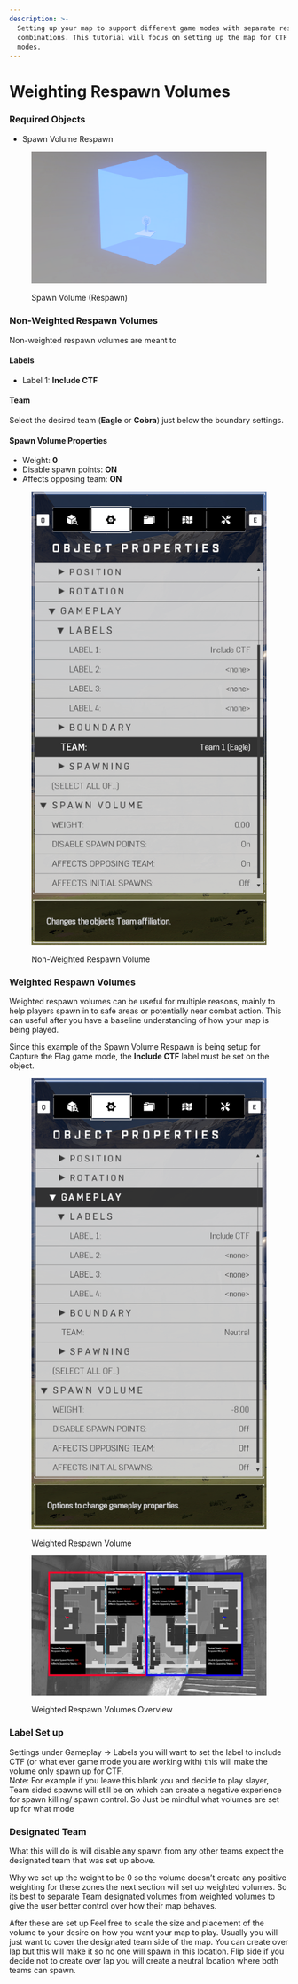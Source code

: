 ```yaml
---
description: >-
  Setting up your map to support different game modes with separate respawn
  combinations. This tutorial will focus on setting up the map for CTF game
  modes.
---
```


# Weighting Respawn Volumes

### Required Objects

* Spawn Volume Respawn

<figure><img src="../../../.gitbook/assets/spawn-volume.png" alt=""><figcaption><p>Spawn Volume (Respawn)</p></figcaption></figure>

### Non-Weighted Respawn Volumes

Non-weighted respawn volumes are meant to

#### Labels

* Label 1: **Include CTF**

#### Team

Select the desired team (**Eagle** or **Cobra**) just below the boundary settings.

#### Spawn Volume Properties

* Weight: **0**
* Disable spawn points: **ON**
* Affects opposing team: **ON**

<figure><img src="../../../.gitbook/assets/ctf-3.png" alt=""><figcaption><p>Non-Weighted Respawn Volume</p></figcaption></figure>

### Weighted Respawn Volumes

Weighted respawn volumes can be useful for multiple reasons, mainly to help players spawn in to safe areas or potentially near combat action. This can useful after you have a baseline understanding of how your map is being played.

Since this example of the Spawn Volume Respawn is being setup for Capture the Flag game mode, the **Include CTF** label must be set on the object.

<figure><img src="../../../.gitbook/assets/ctf-2.png" alt=""><figcaption><p>Weighted Respawn Volume</p></figcaption></figure>

<figure><img src="../../../.gitbook/assets/spawn-volumes-1.png" alt=""><figcaption><p>Weighted Respawn Volumes Overview</p></figcaption></figure>

### Label Set up

Settings under Gameplay -> Labels you will want to set the label to include CTF (or what ever game mode you are working with) this will make the volume only spawn up for CTF.\
Note: For example if you leave this blank you and decide to play slayer, Team sided spawns will still be on which can create a negative experience for spawn killing/ spawn control. So Just be mindful what volumes are set up for what mode

### Designated Team

What this will do is will disable any spawn from any other teams expect the designated team that was set up above.

Why we set up the weight to be 0 so the volume doesn’t create any positive weighting for these zones the next section will set up weighted volumes. So its best to separate Team designated volumes from weighted volumes to give the user better control over how their map behaves.

After these are set up Feel free to scale the size and placement of the volume to your desire on how you want your map to play. Usually you will just want to cover the designated team side of the map. You can create over lap but this will make it so no one will spawn in this location. Flip side if you decide not to create over lap you will create a neutral location where both teams can spawn.

